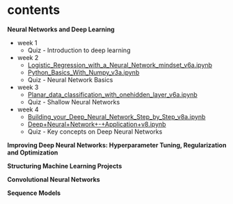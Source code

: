 # contents

**Neural Networks and Deep Learning**

- week 1
  - Quiz - Introduction to deep learning
- week 2
  - [Logistic_Regression_with_a_Neural_Network_mindset_v6a.ipynb](https://nbviewer.jupyter.org/github/zonghui0228/coursera-learning/blob/master/Deep20%Learning20%Specialization/Neural20%Networks20%and20%Deep20%Learning/Week20%2/Logistic_Regression_with_a_Neural_Network_mindset_v6a.ipynb)
  - [Python_Basics_With_Numpy_v3a.ipynb](https://nbviewer.jupyter.org/github/zonghui0228/coursera-learning/blob/master/Deep20%Learning20%Specialization/Neural20%Networks20%and20%Deep20%Learning/Week20%2/Python_Basics_With_Numpy_v3a.ipynb)
  - Quiz - Neural Network Basics
- week 3
  - [Planar_data_classification_with_onehidden_layer_v6a.ipynb](https://nbviewer.jupyter.org/github/zonghui0228/coursera-learning/blob/master/Deep20%Learning20%Specialization/Neural20%Networks20%and20%Deep20%Learning/Week30%2/Planar_data_classification_with_onehidden_layer_v6a.ipynb)
  - Quiz - Shallow Neural Networks
- week 4
  - [Building_your_Deep_Neural_Network_Step_by_Step_v8a.ipynb](https://nbviewer.jupyter.org/github/zonghui0228/coursera-learning/blob/master/Deep20%Learning20%Specialization/Neural20%Networks20%and20%Deep20%Learning/Week40%2/Building_your_Deep_Neural_Network_Step_by_Step_v8a.ipynb)
  - [Deep+Neural+Network+-+Application+v8.ipynb](https://nbviewer.jupyter.org/github/zonghui0228/coursera-learning/blob/master/Deep20%Learning20%Specialization/Neural20%Networks20%and20%Deep20%Learning/Week40%2/Deep+Neural+Network+-+Application+v8.ipynb)
  - Quiz - Key concepts on Deep Neural Networks

**Improving Deep Neural Networks: Hyperparameter Tuning, Regularization and Optimization**



**Structuring Machine Learning Projects**

**Convolutional Neural Networks**

**Sequence Models**

